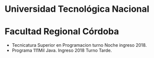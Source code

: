 # Universidad Tecnológica Nacional
# Facultad Regional Córdoba


+ Tecnicatura Superior en Programacion turno Noche ingreso 2018.
+ Programa 111Mil Java. Ingreso 2018 Turno Tarde.

